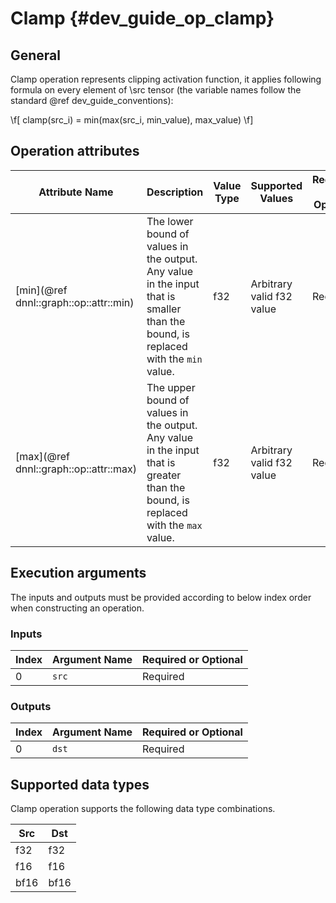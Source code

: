 # Clamp {#dev_guide_op_clamp}

## General
 
Clamp operation represents clipping activation function, it applies following 
formula on every element of \src tensor (the variable names follow the standard 
@ref dev_guide_conventions):

\f[ clamp(src_i) = min(max(src_i, min\_value), max\_value) \f]

## Operation attributes

Attribute Name | Description | Value Type | Supported Values | Required or Optional
-- | -- | -- | -- | --
[min](@ref dnnl::graph::op::attr::min) | The lower bound of values in the output. Any value in the input that is smaller than the bound, is replaced with the `min` value. | f32 | Arbitrary valid f32 value | Required
[max](@ref dnnl::graph::op::attr::max) | The upper bound of values in the output. Any value in the input that is greater than the bound, is replaced with the `max` value. | f32 | Arbitrary valid f32 value | Required

## Execution arguments

The inputs and outputs must be provided according to below index order when
constructing an operation.

### Inputs

Index | Argument Name | Required or Optional
-- | -- | --
0 | `src` | Required

### Outputs

Index | Argument Name | Required or Optional
-- | -- | --
0 | `dst` | Required

## Supported data types

Clamp operation supports the following data type combinations.

Src | Dst
-- | --
f32 | f32
f16 | f16
bf16 | bf16